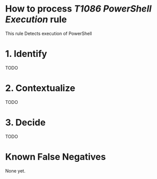 # How to process *T1086 PowerShell Execution* rule
This rule Detects execution of PowerShell

# 1. Identify
TODO

# 2. Contextualize
TODO

# 3. Decide
TODO

# Known False Negatives
None yet.
